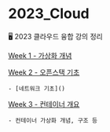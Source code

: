 # 2023_Cloud

🖥 2023 클라우드 융합 강의 정리

[Week 1 - 가상화 개념](https://github.com/jjaehwi/2023_Cloud/blob/main/Week_1/article.md)

[Week 2 - 오픈스택 기초](https://github.com/jjaehwi/2023_Cloud/blob/main/Week_2/article.md)

    - [네트워크 기초]()

[Week 3 - 컨테이너 개요](https://github.com/jjaehwi/2023_Cloud/blob/main/Week_3/article.md#컨테이너-장점)

    - 컨테이너 가상화 개념, 구조 등
